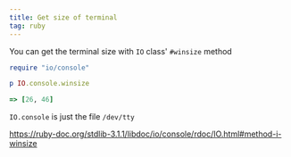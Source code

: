 ```yaml
---
title: Get size of terminal
tag: ruby
---
```


You can get the terminal size with `IO` class' `#winsize` method

```ruby
require "io/console"

p IO.console.winsize

=> [26, 46]
```

`IO.console` is just the file `/dev/tty`

https://ruby-doc.org/stdlib-3.1.1/libdoc/io/console/rdoc/IO.html#method-i-winsize
